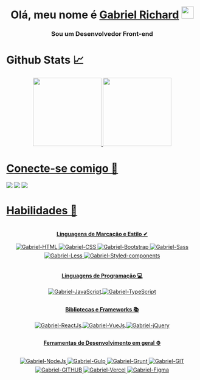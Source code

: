 <h1 align="center">Olá, meu nome é <a href="https://gabrielrichard01.netlify.app/" target="_blank">Gabriel Richard</a>
<img src="https://github.com/blackcater/blackcater/raw/main/images/Hi.gif" height="32"/></h1>
<h3 align="center"> Sou um Desenvolvedor Front-end</h3>

##

# Github Stats 📈
<div align="center">
  <a href="https://github.com/gabrielrichard01">
  <img height="180em" src="https://github-readme-stats.vercel.app/api?username=gabrielrichard01&show_icons=true&theme=github_dark&include_all_commits=true&count_private=true"/>
  <img height="180em" src="https://github-readme-stats.vercel.app/api/top-langs/?username=gabrielrichard01&layout=compact&langs_count=7&theme=github_dark"/>
</div>

# Conecte-se comigo 📱
  <div>
     <a href="https://www.instagram.com/gabriel_richard18/" target="_blank"><img src="https://img.shields.io/badge/-Instagram-%23E4405F?style=for-the-badge&logo=instagram&logoColor=white" target="_blank"></a>
     <a href="https://www.linkedin.com/in/gabriel-richard/" target="_blank"><img src="https://img.shields.io/badge/LinkedIn-0077B5?style=for-the-badge&logo=linkedin&logoColor=white" target="_blank"></a>
     <a href="mailto:richard_gabriel2020@outlook.com" target="_blank"><img src="https://img.shields.io/badge/Microsoft_Outlook-0078D4?style=for-the-badge&logo=microsoft-outlook&logoColor=white">
     
  # Habilidades 🎯



 <div style="display: inline_block" align="center"><br>
 <strong>Linguagens de Marcação e Estilo ✔</strong> <br /> <br />
     <img align="center" style="margin-bottom:6px;" alt="Gabriel-HTML" src="https://img.shields.io/badge/HTML-ff000?style=for-the-badge&logo=html5&logoColor=red">
     <img align="center" style="margin-bottom:6px;" alt="Gabriel-CSS" src="https://img.shields.io/badge/CSS3-1572B6?style=for-the-badge&logo=css3&logoColor=white">
     <img align="center" style="margin-bottom:6px;" alt="Gabriel-Bootstrap" src="https://img.shields.io/badge/Bootstrap-563D7C?style=for-the-badge&logo=bootstrap&logoColor=white">
     <img align="center" style="margin-bottom:6px;" alt="Gabriel-Sass" src="https://img.shields.io/badge/Sass-CC6699?style=for-the-badge&logo=sass&logoColor=white">
     <img align="center" style="margin-bottom:6px;" alt="Gabriel-Less" src="https://img.shields.io/badge/less-1572B6?style=for-the-badge&logo=less&logoColor=white">
     <img align="center" style="margin-bottom:6px;" alt="Gabriel-Styled-components" src="https://img.shields.io/badge/styled--components-DB7093?style=for-the-badge&logo=styled-components&logoColor=white">

## 

<strong>Linguagens de Programação 💻</strong> <br /> <br/>
     <img align="center" alt="Gabriel-JavaScript" src="https://img.shields.io/badge/JavaScript-323330?style=for-the-badge&logo=javascript&logoColor=F7DF1E">
     <img align="center" alt="Gabriel-TypeScript" src="https://img.shields.io/badge/TypeScript-007ACC?style=for-the-badge&logo=typescript&logoColor=white">

##

<strong>Bibliotecas e Frameworks 📚</strong> <br/> <br />
     <img align="center" alt="Gabriel-ReactJs" src="https://img.shields.io/badge/React-20232A?style=for-the-badge&logo=react&logoColor=61DAFB">
     <!-- <img align="center" alt="Gabriel-nextjs" src="https://img.shields.io/badge/next.js-20232A?style=for-the-badge&logo=next.js&logoColor=white"> -->
     <img align="center" alt="Gabriel-VueJs" src="https://img.shields.io/badge/Vue.js-35495E?style=for-the-badge&logo=vue.js&logoColor=4FC08D">
     <!-- <img align="center" alt="Gabriel-Reduxjs"  src="https://img.shields.io/badge/Redux-593D88?style=for-the-badge&logo=redux&logoColor=white"> -->
     <img align="center" alt="Gabriel-jQuery" src="https://img.shields.io/badge/jQuery-0769AD?style=for-the-badge&logo=jquery&logoColor=white"> 

##

<strong>Ferramentas de Desenvolvimento em geral ⚙</strong> <br/> <br />
<div>
     <img align="center" style="margin-bottom:6px;" alt="Gabriel-NodeJs" src="https://img.shields.io/badge/Node.js-43853D?style=for-the-badge&logo=node.js&logoColor=white">
     <img align="center" style="margin-bottom:6px;" alt="Gabriel-Gulp" src="https://img.shields.io/badge/Gulp.js-4A4A55?style=for-the-badge&logo=gulp&logoColor=FF3E00">
     <img align="center" style="margin-bottom:6px;" alt="Gabriel-Grunt" src="https://img.shields.io/badge/Grunt.js-000?style=for-the-badge&logo=grunt">
     <img align="center" style="margin-bottom:6px;" alt="Gabriel-GIT" src="https://img.shields.io/badge/Git-DA1F26?style=for-the-badge&logo=Git&logoColor=white">
     <img align="center" style="margin-bottom:6px;" alt="Gabriel-GITHUB" src="https://img.shields.io/badge/GitHub-000000?style=for-the-badge&logo=github&logoColor=white">
     <img align="center" style="margin-bottom:6px;" alt="Gabriel-Vercel" src="https://img.shields.io/badge/Vercel-000000?style=for-the-badge&logo=vercel&logoColor=white">
     <img align="center" style="margin-bottom:6px;" alt="Gabriel-Figma" src="https://img.shields.io/badge/Figma-F24E1E?style=for-the-badge&logo=figma&logoColor=white">
</div> 
